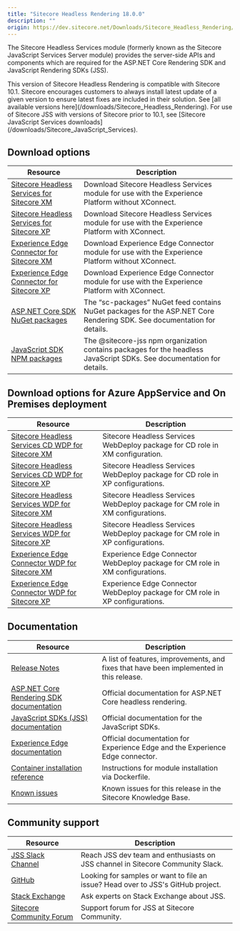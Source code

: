 ```yaml
---
title: "Sitecore Headless Rendering 18.0.0"
description: ""
origin: https://dev.sitecore.net/Downloads/Sitecore_Headless_Rendering/18x/Sitecore_Headless_Rendering_1800.aspx
---
```


The Sitecore Headless Services module (formerly known as the Sitecore JavaScript Services Server module) provides the server-side APIs and components which are required for the ASP.NET Core Rendering SDK and JavaScript Rendering SDKs (JSS).

  <Alert variant='warning' mb={4}>
    <AlertIcon />
    This version of Sitecore Headless Rendering is compatible with Sitecore 10.1.
  </Alert>
  
  <Alert variant='warning' mb={4}>
    <AlertIcon />
    Sitecore encourages customers to always install latest update of a given version to ensure latest fixes are included in their solution. See [all available versions here](/downloads/Sitecore_Headless_Rendering).
  </Alert>
  
  <Alert variant='warning' mb={4}>
    <AlertIcon />
    For use of Sitecore JSS with versions of Sitecore prior to 10.1, see [Sitecore JavaScript Services downloads](/downloads/Sitecore_JavaScript_Services).
  </Alert>
  

## Download options

 | Resource | Description |
 | --- | --- |
 | [Sitecore Headless Services for Sitecore XM](https://scdp.blob.core.windows.net/downloads/Sitecore%20Headless%20Rendering/18x/Sitecore%20Headless%20Rendering%201800/Secure/Sitecore%20Headless%20Services%20Server%20XM%2018.0.0%20rev.%2000473.zip) | Download Sitecore Headless Services module for use with the Experience Platform without XConnect. |
 | [Sitecore Headless Services for Sitecore XP](https://scdp.blob.core.windows.net/downloads/Sitecore%20Headless%20Rendering/18x/Sitecore%20Headless%20Rendering%201800/Secure/Sitecore%20Headless%20Services%20Server%20XP%2018.0.0%20rev.%2000473.zip) | Download Sitecore Headless Services module for use with the Experience Platform with XConnect. |
 | [Experience Edge Connector for Sitecore XM](https://scdp.blob.core.windows.net/downloads/Sitecore%20Headless%20Rendering/18x/Sitecore%20Headless%20Rendering%201800/Secure/Sitecore%20ExperienceEdge%20Connector%20for%20Sitecore%2010.1.0%20XM%2018.0.0%20rev.%2000104.zip) | Download Experience Edge Connector module for use with the Experience Platform without XConnect. |
 | [Experience Edge Connector for Sitecore XP](https://scdp.blob.core.windows.net/downloads/Sitecore%20Headless%20Rendering/18x/Sitecore%20Headless%20Rendering%201800/Secure/Sitecore%20ExperienceEdge%20Connector%20for%20Sitecore%2010.1.0%20XP%2018.0.0%20rev.%2000104.zip) | Download Experience Edge Connector module for use with the Experience Platform with XConnect. |
 | [ASP.NET Core SDK NuGet packages](https://sitecore.myget.org/feed/sc-packages/package/nuget/Sitecore.AspNet.RenderingEngine) | The “sc-packages” NuGet feed contains NuGet packages for the ASP.NET Core Rendering SDK. See documentation for details. |
 | [JavaScript SDK NPM packages](https://www.npmjs.com/org/sitecore-jss) | The @sitecore-jss npm organization contains packages for the headless JavaScript SDKs. See documentation for details. |

## Download options for Azure AppService and On Premises deployment

 | Resource | Description |
 | --- | --- |
 | [Sitecore Headless Services CD WDP for Sitecore XM](https://scdp.blob.core.windows.net/downloads/Sitecore%20Headless%20Rendering/18x/Sitecore%20Headless%20Rendering%201800/Secure/Sitecore%20Headless%20Services%20Server%20XM%20CD%2018.0.0%20rev.%2000473.scwdp.zip) | Sitecore Headless Services WebDeploy package for CD role in XM configuration. |
 | [Sitecore Headless Services CD WDP for Sitecore XP](https://scdp.blob.core.windows.net/downloads/Sitecore%20Headless%20Rendering/18x/Sitecore%20Headless%20Rendering%201800/Secure/Sitecore%20Headless%20Services%20Server%20XP%20CD%2018.0.0%20rev.%2000473.scwdp.zip) | Sitecore Headless Services WebDeploy package for CD role in XP configurations. |
 | [Sitecore Headless Services WDP for Sitecore XM](https://scdp.blob.core.windows.net/downloads/Sitecore%20Headless%20Rendering/18x/Sitecore%20Headless%20Rendering%201800/Secure/Sitecore%20Headless%20Services%20Server%20XM%2018.0.0%20rev.%2000473.scwdp.zip) | Sitecore Headless Services WebDeploy package for CM role in XM configurations. |
 | [Sitecore Headless Services WDP for Sitecore XP](https://scdp.blob.core.windows.net/downloads/Sitecore%20Headless%20Rendering/18x/Sitecore%20Headless%20Rendering%201800/Secure/Sitecore%20Headless%20Services%20Server%20XP%2018.0.0%20rev.%2000473.scwdp.zip) | Sitecore Headless Services WebDeploy package for CM role in XP configurations. |
 | [Experience Edge Connector WDP for Sitecore XM](https://scdp.blob.core.windows.net/downloads/Sitecore%20Headless%20Rendering/18x/Sitecore%20Headless%20Rendering%201800/Secure/Sitecore%20ExperienceEdge%20Connector%20for%20Sitecore%2010.1.0%20XM%2018.0.0%20rev.%2000104.scwdp.zip) | Experience Edge Connector WebDeploy package for CM role in XM configurations. |
 | [Experience Edge Connector WDP for Sitecore XP](https://scdp.blob.core.windows.net/downloads/Sitecore%20Headless%20Rendering/18x/Sitecore%20Headless%20Rendering%201800/Secure/Sitecore%20ExperienceEdge%20Connector%20for%20Sitecore%2010.1.0%20XP%2018.0.0%20rev.%2000104.scwdp.zip) | Experience Edge Connector WebDeploy package for CM role in XP configurations. |

## Documentation

 | Resource | Description |
 | --- | --- |
 | [Release Notes](/downloads/Sitecore_Headless_Rendering/18x/Sitecore_Headless_Rendering_1800/Release_Notes) | A list of features, improvements, and fixes that have been implemented in this release. |
 | [ASP.NET Core Rendering SDK documentation](https://doc.sitecore.com/developers/101/developer-tools/en/sitecore-headless-development.html) | Official documentation for ASP.NET Core headless rendering. |
 | [JavaScript SDKs (JSS) documentation](https://jss.sitecore.com/docs) | Official documentation for the JavaScript SDKs. |
 | [Experience Edge documentation](https://doc.sitecore.com/en/developers/101/developer-tools/sitecore-experience-edge-for-xm.html) | Official documentation for Experience Edge and the Experience Edge connector. |
 | [Container installation reference](https://doc.sitecore.com/developers/101/developer-tools/en/sitecore-module-reference.html#idp15853) | Instructions for module installation via Dockerfile. |
 | [Known issues](https://kb.sitecore.net/articles/545609) | Known issues for this release in the Sitecore Knowledge Base. |

## Community support

 | Resource | Description |
 | --- | --- |
 | [JSS Slack Channel](https://sitecorechat.slack.com/messages/jss) | Reach JSS dev team and enthusiasts on JSS channel in Sitecore Community Slack. |
 | [GitHub](https://github.com/sitecore/jss) | Looking for samples or want to file an issue? Head over to JSS's GitHub project. |
 | [Stack Exchange](https://sitecore.stackexchange.com/questions/tagged/jss) | Ask experts on Stack Exchange about JSS. |
 | [Sitecore Community Forum](https://community.sitecore.net/developers/f/40) | Support forum for JSS at Sitecore Community. |